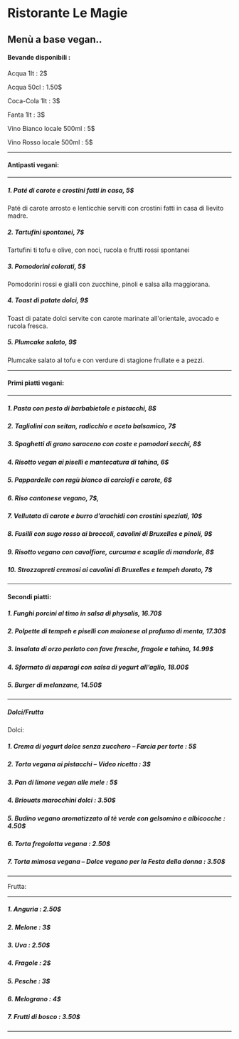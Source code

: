 #                         Ristorante Le Magie

##                         Menù a base vegan..

#### Bevande disponibili : 
Acqua 1lt : 2$

Acqua 50cl : 1.50$

Coca-Cola 1lt : 3$

Fanta 1lt : 3$

Vino Bianco locale 500ml : 5$

Vino Rosso locale 500ml : 5$
***
#### Antipasti vegani:
***
##### 1. _Paté di carote e crostini fatti in casa_, 5$
Paté di carote arrosto e lenticchie serviti con crostini fatti in casa di lievito madre.
##### 2. _Tartufini spontanei_, 7$
Tartufini ti tofu e olive, con noci, rucola e frutti rossi spontanei
##### 3. _Pomodorini colorati_, 5$
Pomodorini rossi e gialli con zucchine, pinoli e salsa alla maggiorana.
##### 4. _Toast di patate dolci_, 9$
Toast di patate dolci servite con carote marinate all'orientale, avocado e rucola fresca.
##### 5. _Plumcake salato_, 9$
Plumcake salato al tofu e con verdure di stagione frullate e a pezzi.
***
#### Primi piatti vegani:
***
##### 1.  _Pasta con pesto di barbabietole e pistacchi_, 8$
##### 2.  _Tagliolini con seitan, radicchio e aceto balsamico_, 7$
##### 3.  _Spaghetti di grano saraceno con coste e pomodori secchi_, 8$
##### 4.  _Risotto vegan ai piselli e mantecatura di tahina_, 6$
##### 5.  _Pappardelle con ragù bianco di carciofi e carote_, 6$
##### 6.  _Riso cantonese vegano_, 7$,
##### 7.  _Vellutata di carote e burro d’arachidi con crostini speziati_, 10$
##### 8.  _Fusilli con sugo rosso ai broccoli, cavolini di Bruxelles e pinoli_, 9$
##### 9.  _Risotto vegano con cavolfiore, curcuma e scaglie di mandorle_, 8$
##### 10. _Strozzapreti cremosi ai cavolini di Bruxelles e tempeh dorato_, 7$
***
#### Secondi piatti:
##### 1. _Funghi porcini al timo in salsa di physalis_, 16.70$
##### 2. _Polpette di tempeh e piselli con maionese al profumo di menta_, 17.30$
##### 3. _Insalata di orzo perlato con fave fresche, fragole e tahina_, 14.99$
##### 4. _Sformato di asparagi con salsa di yogurt all’aglio_, 18.00$
##### 5. _Burger di melanzane_, 14.50$
***
##### Dolci/Frutta
Dolci:
##### 1. Crema di yogurt dolce senza zucchero – Farcia per torte : 5$
##### 2. Torta vegana ai pistacchi – Video ricetta : 3$
##### 3. Pan di limone vegan alle mele : 5$
##### 4. Briouats marocchini dolci : 3.50$
##### 5. Budino vegano aromatizzato al tè verde con gelsomino e albicocche : 4.50$
##### 6. Torta fregolotta vegana : 2.50$
##### 7. Torta mimosa vegana – Dolce vegano per la Festa della donna : 3.50$
***
Frutta:
***
##### 1. Anguria : 2.50$
##### 2. Melone : 3$
##### 3. Uva : 2.50$
##### 4. Fragole : 2$
##### 5. Pesche : 3$
##### 6. Melograno : 4$
##### 7. Frutti di bosco : 3.50$
***



 
